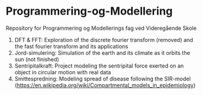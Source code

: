 # Programmering-og-Modellering
Repository for Programmering og Modellerings fag ved Videregående Skole
1. DFT & FFT: Exploration of the discrete fourier transform (removed) and the fast fourier transform and its applications
2. Jord-simulering: Simulation of the earth and its climate as it orbits the sun (not finished)
3. Sentripitalkraft: Project modeling the sentripital force exerted on an object in circular motion with real data
4. Smittespredning: Modeling spread of disease following the SIR-model (https://en.wikipedia.org/wiki/Compartmental_models_in_epidemiology)
